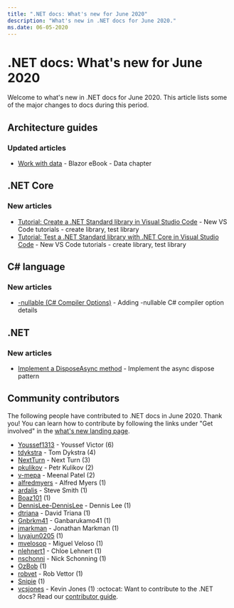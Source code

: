 ```yaml
---
title: ".NET docs: What's new for June 2020"
description: "What's new in .NET docs for June 2020."
ms.date: 06-05-2020
---
```


# .NET docs: What's new for June 2020

Welcome to what's new in .NET docs for June 2020. This article lists some of the major changes to docs during this period.

## Architecture guides

### Updated articles

- [Work with data](../architecture/blazor-for-web-forms-developers/data.md) - Blazor eBook - Data chapter

## .NET Core

### New articles

- [Tutorial: Create a .NET Standard library in Visual Studio Code](../core/tutorials/library-with-visual-studio-code.md) - New VS Code tutorials - create library, test library
- [Tutorial: Test a .NET Standard library with .NET Core in Visual Studio Code](../core/tutorials/testing-library-with-visual-studio-code.md) - New VS Code tutorials - create library, test library

## C# language

### New articles

- [-nullable (C# Compiler Options)](../csharp/language-reference/compiler-options/nullable-compiler-option.md) - Adding -nullable C# compiler option details

## .NET

### New articles

- [Implement a DisposeAsync method](../standard/garbage-collection/implementing-disposeasync.md) - Implement the async dispose pattern

## Community contributors

The following people have contributed to .NET docs in June 2020. Thank you! You can learn how to contribute by following the links under "Get involved" in the [what's new landing page](index.yml).

- [Youssef1313](https://github.com/Youssef1313) - Youssef Victor (6)
- [tdykstra](https://github.com/tdykstra) - Tom Dykstra (4)
- [NextTurn](https://github.com/NextTurn) - Next Turn (3)
- [pkulikov](https://github.com/pkulikov) - Petr Kulikov (2)
- [v-mepa](https://github.com/v-mepa) - Meenal Patel (2)
- [alfredmyers](https://github.com/alfredmyers) - Alfred Myers (1)
- [ardalis](https://github.com/ardalis) - Steve Smith (1)
- [Boaz101](https://github.com/Boaz101) (1)
- [DennisLee-DennisLee](https://github.com/DennisLee-DennisLee) - Dennis Lee (1)
- [dtriana](https://github.com/dtriana) - David Triana (1)
- [Gnbrkm41](https://github.com/Gnbrkm41) - Ganbarukamo41 (1)
- [jmarkman](https://github.com/jmarkman) - Jonathan Markman (1)
- [luyajun0205](https://github.com/luyajun0205) (1)
- [mvelosop](https://github.com/mvelosop) - Miguel Veloso (1)
- [nlehnert1](https://github.com/nlehnert1) - Chloe Lehnert (1)
- [nschonni](https://github.com/nschonni) - Nick Schonning (1)
- [OzBob](https://github.com/OzBob) (1)
- [robvet](https://github.com/robvet) - Rob Vettor (1)
- [Snipie](https://github.com/Snipie) (1)
- [vcsjones](https://github.com/vcsjones) - Kevin Jones (1)
:octocat: Want to contribute to the .NET docs? Read our [contributor guide](https://docs.microsoft.com/contribute/dotnet/dotnet-contribute).
